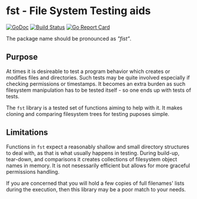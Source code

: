 # **fst** - File System Testing aids

[![GoDoc](https://godoc.org/go.didenko.com/fst?status.svg)](https://godoc.org/go.didenko.com/fst)
[![Build Status](https://travis-ci.org/didenko/fst.svg?branch=master)](https://travis-ci.org/didenko/fst)
[![Go Report Card](https://goreportcard.com/badge/go.didenko.com/fst)](https://goreportcard.com/report/go.didenko.com/fst)

The package name should be pronounced as _"fist"_.

## Purpose

At times it is desireable to test a program behavior which creates or modifies files and directories. Such tests may be quite involved especially if checking permissions or timestamps. It becomes an extra burden as such filesystem manipulation has to be tested itself - so one ends up with tests of tests.

The `fst` library is a tested set of functions aiming to help with it. It makes cloning and comparing filesystem trees for testing puposes simple.

## Limitations

Functions in `fst` expect a reasonably shallow and small directory structures to deal with, as that is what usually happens in testing. During build-up, tear-down, and comparisons it creates collections of filesystem object names in memory. It is not nesessarily efficient but allows for more graceful permissions handling.

If you are concerned that you will hold a few copies of full filenames' lists during the execution, then this library may be a poor match to your needs.
